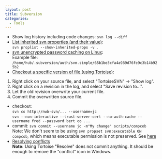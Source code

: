 ```yaml
---
layout: post
title: Subversion
categories:
  - Tools
---
```

* Show log history including code changes: `svn log --diff`
* [List inherited svn properties (and their value)](http://svnbook.red-bean.com/en/1.8/svn.ref.svn.c.proplist.html):  
`svn proplist --show-inherited-props -v .`  
* [svn unencrypted password caching on Linux](http://help.collab.net/index.jsp?topic=/faq/cachepassword.html):  
Example file: `/home/hub/.subversion/auth/svn.simple/65b1be3cfa4a989d76fe9c3b14b925b2`  
* [Checkout a specific version of file (using Tortoise)](https://stackoverflow.com/questions/2812901/reverting-single-file-in-svn-to-a-particular-revision):  
1. Right click on your source file, and select "TortoiseSVN" -> "Show log".  
2. Right click on a revision in the log, and select "Save revision to...".  
3. Let the old revision overwrite your current file.  
4. Commit the overwritten source file.  
* checkout:  
`svn co http://nwb-svn/... --username=jc`  
`svn --non-interactive --trust-server-cert --no-auth-cache --username fred --password bert co ...`  
* commit: `svn commit --username jc -m"My change" scripts/compcob`  
Note: We don't seem to be using `svn propset svn:executable ON compcob`, which means executable permission is not preserved. See [here](https://stackoverflow.com/questions/5757293/proper-way-to-add-svnexecutable/5757365)  
* [Resolving conflicts](https://tortoisesvn.net/docs/release/TortoiseSVN_en/tsvn-dug-conflicts.html)  
**Note:** Using Tortoise "Resolve" does not commit anything. It should be enough to remove the "conflict" icon in Windows. 
